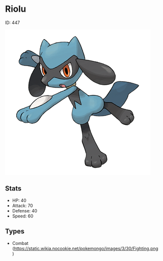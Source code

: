 # Riolu


ID: 447

![](https://raw.githubusercontent.com/PokeAPI/sprites/master/sprites/pokemon/other/official-artwork/447.png "Riolu")

## Stats


 - HP: 40
 - Attack: 70
 - Defense: 40
 - Speed: 60

## Types


 - Combat (https://static.wikia.nocookie.net/pokemongo/images/3/30/Fighting.png)
